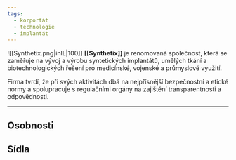 ```yaml
---
tags:
  - korportát
  - technologie
  - implantát
---
```



![[Synthetix.png|inlL|100]] **[[Synthetix]]** je renomovaná společnost, která se zaměřuje na vývoj a výrobu syntetických implantátů, umělých tkání a biotechnologických řešení pro medicínské, vojenské a průmyslové využití.

Firma  tvrdí, že při svých aktivitách dbá na nejpřísnější bezpečnostní a etické normy a spolupracuje s regulačními orgány na zajištění transparentnosti a odpovědnosti.

---
## Osobnosti

## Sídla
